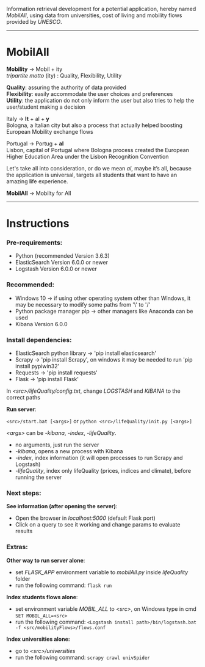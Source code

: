 Information retrieval development for a potential application, hereby named _MobilAll_, using data from universities, cost of living and mobility flows provided by _UNESCO_.

---

# MobilAll

**Mobility** -> Mobil + ity  
_tripartite motto_ (ity) : Quality, Flexibility, Utility

**Quality**: assuring the authority of data provided  
**Flexibility**: easily accommodate the user choices and preferences  
**Utility**: the application do not only inform the user but also tries to help the user/student making a decision  

Italy -> **It** + al + **y**  
Bologna, a Italian city but also a process that actually helped boosting European Mobility exchange flows

Portugal -> Portug + **al**  
Lisbon, capital of Portugal where Bologna process created the European Higher Education Area under the Lisbon Recognition Convention

Let's take all into consideration, or do we mean _al_, maybe it’s all, because the application is universal, targets all students that want to have an amazing **l**ife experience.

**MobilAll** -> Mobilty for All


---

# Instructions

### Pre-requirements:
* Python (recommended Version 3.6.3)
* ElasticSearch Version 6.0.0 or newer
* Logstash Version 6.0.0 or newer

### Recommended:
* Windows 10 -> if using other operating system other than Windows, it may be necessary to modify some paths from '\\' to '/'
* Python package manager pip -> other managers like Anaconda can be used
* Kibana Version 6.0.0

### Install dependencies:
* ElasticSearch python library -> 'pip install elasticsearch'
* Scrapy -> 'pip install Scrapy', on windows it may be needed to run 'pip install pypiwin32'
* Requests -> 'pip install requests'
* Flask -> 'pip install Flask'

In _\<src\>/lifeQuality/config.txt_, change _LOGSTASH_ and _KIBANA_ to the correct paths

**Run server**:

`<src>/start.bat [<args>]` or `python <src>/lifeQuality/init.py [<args>]`

_\<args\>_ can be _-kibana_, _-index_, _-lifeQuality_.
* no arguments, just run the server
* _-kibana_, opens a new process with Kibana
* _-index_, index information (it will open processes to run Scrapy and Logstash)
* _-lifeQuality_, index only lifeQuality (prices, indices and climate), before running the server

### Next steps:
**See information (after opening the server)**:
* Open the browser in _localhost:5000_ (default Flask port)
* Click on a query to see it working and change params to evaluate results

### Extras:
**Other way to run server alone**:
* set _FLASK_APP_ environment variable to _mobilAll.py_ inside _lifeQuality_ folder
* run the following command: `flask run`

**Index students flows alone**:
* set environment variable _MOBIL_ALL_ to _\<src\>_, on Windows type in cmd `SET MOBIL_ALL=<src>`
* run the following command: `<Logstash install path>/bin/logstash.bat -f <src/mobilityFlows>/flows.conf`

**Index universities alone:**
* go to _\<src\>/universities_
* run the following command: `scrapy crawl univSpider`
